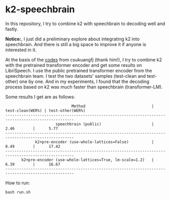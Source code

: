 # k2-speechbrain
In this repository, I try to combine k2 with speechbrain to decoding well and fastly.

**Notice:**, I just did a preliminary explore about integrating k2 into speechbrain. And there is still a big space to improve it if anyone is interested in it.

At the basis of the [codes](https://gist.github.com/csukuangfj/c68697cd144c8f063cc7ec4fd885fd6f) from csukuangfj (thank him!), I try to combine k2 with the pretrained transformer encoder and get some results on LibriSpeech. I use the public pretrained transformer encoder from the speechbrain team. I test the two datasets' samples (test-clean and test-other) one by one. And in my experiments, I found that the decoding process based on k2 was much faster than speechbrain (transformer-LM).

Some results I get are as follows:
``` 
                             Method                             |  test-clean(WER%) | test-other(WER%)
----------------------------------------------------------------------------------------------------
                      speechbrain (public)                      |       2.46        |      5.77
----------------------------------------------------------------------------------------------------
             k2+pre-encoder (use-whole-lattices=False)          |       8.49        |      17.42
----------------------------------------------------------------------------------------------------
       k2+pre-encoder (use-whole-lattices=True, lm-scale=1.2)   |       6.39        |      16.67
----------------------------------------------------------------------------------------------------                         
````

How to run:
```
bash run.sh
```

